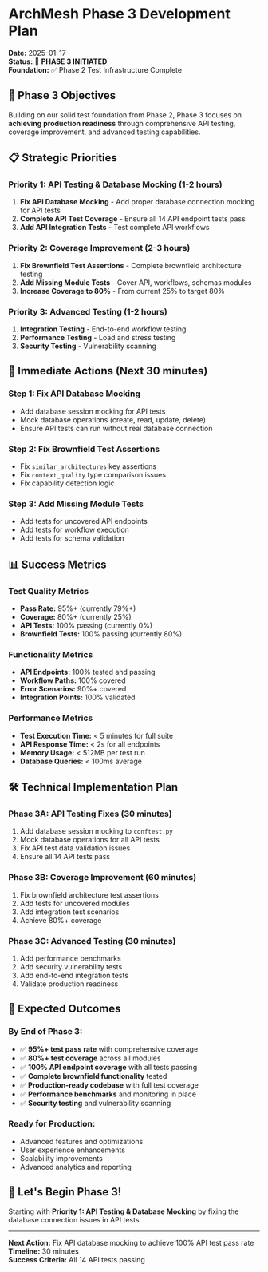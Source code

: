 # ArchMesh Phase 3 Development Plan

**Date:** 2025-01-17  
**Status:** 🚀 **PHASE 3 INITIATED**  
**Foundation:** ✅ Phase 2 Test Infrastructure Complete

## 🎯 Phase 3 Objectives

Building on our solid test foundation from Phase 2, Phase 3 focuses on **achieving production readiness** through comprehensive API testing, coverage improvement, and advanced testing capabilities.

## 📋 Strategic Priorities

### **Priority 1: API Testing & Database Mocking (1-2 hours)**
1. **Fix API Database Mocking** - Add proper database connection mocking for API tests
2. **Complete API Test Coverage** - Ensure all 14 API endpoint tests pass
3. **Add API Integration Tests** - Test complete API workflows

### **Priority 2: Coverage Improvement (2-3 hours)**
1. **Fix Brownfield Test Assertions** - Complete brownfield architecture testing
2. **Add Missing Module Tests** - Cover API, workflows, schemas modules
3. **Increase Coverage to 80%** - From current 25% to target 80%

### **Priority 3: Advanced Testing (1-2 hours)**
1. **Integration Testing** - End-to-end workflow testing
2. **Performance Testing** - Load and stress testing
3. **Security Testing** - Vulnerability scanning

## 🔧 Immediate Actions (Next 30 minutes)

### **Step 1: Fix API Database Mocking**
- Add database session mocking for API tests
- Mock database operations (create, read, update, delete)
- Ensure API tests can run without real database connection

### **Step 2: Fix Brownfield Test Assertions**
- Fix `similar_architectures` key assertions
- Fix `context_quality` type comparison issues
- Fix capability detection logic

### **Step 3: Add Missing Module Tests**
- Add tests for uncovered API endpoints
- Add tests for workflow execution
- Add tests for schema validation

## 📊 Success Metrics

### **Test Quality Metrics**
- **Pass Rate:** 95%+ (currently 79%+)
- **Coverage:** 80%+ (currently 25%)
- **API Tests:** 100% passing (currently 0%)
- **Brownfield Tests:** 100% passing (currently 80%)

### **Functionality Metrics**
- **API Endpoints:** 100% tested and passing
- **Workflow Paths:** 100% covered
- **Error Scenarios:** 90%+ covered
- **Integration Points:** 100% validated

### **Performance Metrics**
- **Test Execution Time:** < 5 minutes for full suite
- **API Response Time:** < 2s for all endpoints
- **Memory Usage:** < 512MB per test run
- **Database Queries:** < 100ms average

## 🛠️ Technical Implementation Plan

### **Phase 3A: API Testing Fixes (30 minutes)**
1. Add database session mocking to `conftest.py`
2. Mock database operations for all API tests
3. Fix API test data validation issues
4. Ensure all 14 API tests pass

### **Phase 3B: Coverage Improvement (60 minutes)**
1. Fix brownfield architecture test assertions
2. Add tests for uncovered modules
3. Add integration test scenarios
4. Achieve 80%+ coverage

### **Phase 3C: Advanced Testing (30 minutes)**
1. Add performance benchmarks
2. Add security vulnerability tests
3. Add end-to-end integration tests
4. Validate production readiness

## 🎯 Expected Outcomes

### **By End of Phase 3:**
- ✅ **95%+ test pass rate** with comprehensive coverage
- ✅ **80%+ test coverage** across all modules
- ✅ **100% API endpoint coverage** with all tests passing
- ✅ **Complete brownfield functionality** tested
- ✅ **Production-ready codebase** with full test coverage
- ✅ **Performance benchmarks** and monitoring in place
- ✅ **Security testing** and vulnerability scanning

### **Ready for Production:**
- Advanced features and optimizations
- User experience enhancements
- Scalability improvements
- Advanced analytics and reporting

## 🚀 Let's Begin Phase 3!

Starting with **Priority 1: API Testing & Database Mocking** by fixing the database connection issues in API tests.

---

**Next Action:** Fix API database mocking to achieve 100% API test pass rate  
**Timeline:** 30 minutes  
**Success Criteria:** All 14 API tests passing
